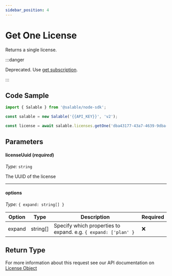 ```yaml
---
sidebar_position: 4
---
```


# Get One License

Returns a single license.

:::danger

Deprecated. Use [get subscription](../subscriptions/get-one.md).

:::

## Code Sample

```typescript
import { Salable } from '@salable/node-sdk';

const salable = new Salable('{{API_KEY}}', 'v2');

const license = await salable.licenses.getOne('dba43177-43a7-4639-9dba-7b0ff9fcee0a', { expand: 'plan' });
```

## Parameters

#### licenseUuid (_required_)

_Type:_ `string`

The UUID of the license

---

#### options

_Type:_ `{ expand: string[] }`

| Option | Type     | Description                                                    | Required |
| ------ | -------- | -------------------------------------------------------------- | -------- |
| expand | string[] | Specify which properties to expand. e.g. `{ expand: ['plan' }` | ❌        |

## Return Type

For more information about this request see our API documentation on [License Object](https://docs.salable.app/api/v2#tag/Licenses/operation/getLicenseByUuid)
